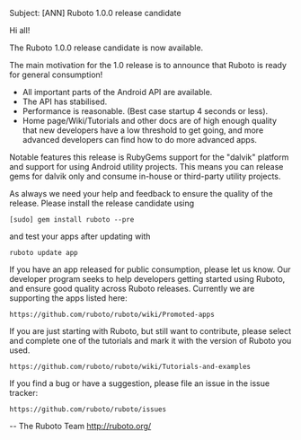 Subject: [ANN] Ruboto 1.0.0 release candidate

Hi all!

The Ruboto 1.0.0 release candidate is now available.

The main motivation for the 1.0 release is to announce that Ruboto is
ready for general consumption!

* All important parts of the Android API are available.
* The API has stabilised.
* Performance is reasonable. (Best case startup 4 seconds or less).
* Home page/Wiki/Tutorials and other docs are of high enough quality that
new developers have a low threshold to get going, and more advanced
developers can find how to do more advanced apps.

Notable features this release is RubyGems support for the "dalvik"
platform and support for using Android utility projects.  This means you
can release gems for dalvik only and consume in-house or third-party
utility projects.

As always we need your help and feedback to ensure the quality of the release.  Please install the release candidate using

    [sudo] gem install ruboto --pre

and test your apps after updating with

    ruboto update app

If you have an app released for public consumption, please let us know.  Our developer program seeks to help developers getting started using Ruboto, and ensure good quality across Ruboto releases.  Currently we are supporting the apps listed here:

    https://github.com/ruboto/ruboto/wiki/Promoted-apps

If you are just starting with Ruboto, but still want to contribute, please select and complete one of the tutorials and mark it with the version of Ruboto you used.

    https://github.com/ruboto/ruboto/wiki/Tutorials-and-examples

If you find a bug or have a suggestion, please file an issue in the issue tracker:

    https://github.com/ruboto/ruboto/issues

--
The Ruboto Team
http://ruboto.org/
